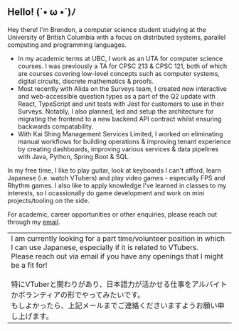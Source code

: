 ## Hello! (´• ω •`)ﾉ  
Hey there! I'm Brendon, a computer science student studying at the University of British Columbia with a focus on distributed systems, parallel computing and programming languages.

* In my academic terms at UBC, I work as an UTA for computer science courses. I was previously a TA for CPSC 213 & CPSC 121, both of which are courses covering low-level concepts such as computer systems, digital circuits, discrete mathematics & proofs. 
* Most recently with Alida on the Surveys team, I created new interactive and web-accessible question types as a part of the Q2 update with React, TypeScript and unit tests with Jest for customers to use in their Surveys. Notably, I also planned, led and setup the architecture for migrating the frontend to a new backend API contract whilst ensuring backwards compatability. 
* With Kai Shing Management Services Limited, I worked on eliminating manual workflows for building operations & improving tenant experience by creating dashboards, improving various services & data pipelines with Java, Python, Spring Boot & SQL.

In my free time, I like to play guitar, look at keyboards I can't afford, learn Japanese (i.e. watch VTubers) and play video games - especially FPS and Rhythm games. I also like to apply knowledge I've learned in classes to my interests, so I ocassionally do game development and work on mini projects/tooling on the side.  

For academic, career opportunities or other enquiries, please reach out through my [email](mailto:contact@brendontsim.com).
<table>
  <td align="left">
    I am currently looking for a part time/volunteer position in which I can use Japanese, especially if it is related to VTubers.
    <br/>
    Please reach out via email if you have any openings that I might be a fit for!
    <br/>
    <br/>
    特にVTuberと関わりがあり、日本語力が活かせる仕事をアルバイトかボランティアの形でやってみたいです。
    <br/>
    もしよかったら、上記メールまでご連絡くださいますようお願い申し上げます。
  </td>
</table>
